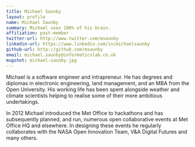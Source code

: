 ```yaml
---
title: Michael Saunby
layout: profile
name: Michael Saunby
summary: Michael uses 100% of his brain.
affiliation: past-member
twitter-url: http://www.twitter.com/msaunby
linkedin-url: https://www.linkedin.com/in/michaelsaunby
github-url: http://github.com/msaunby
email: michael.saunby@informaticslab.co.uk
mugshot: michael-saunby.jpg
---
```


Michael is a software engineer and intrapreneur. He has degrees and diplomas in electronic engineering, land management, and an MBA from the Open University. His working life has been spent alongside weather and climate scientists helping to realise some of their more ambitious undertakings.

In 2012 Michael introduced the Met Office to hackathons and has subsequently planned, and run, numerous open collaborative events at Met Office HQ and elsewhere. In designing these events he regularly collaborates with the NASA Open Innovation Team, V&A Digital Futures and many others.
